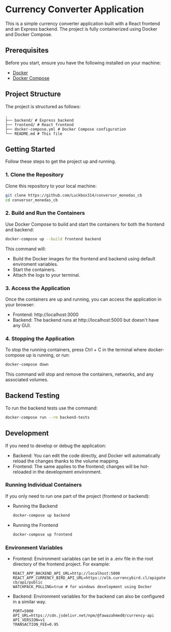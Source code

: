 # Currency Converter Application

This is a simple currency converter application built with a React frontend and an Express backend. The project is fully containerized using Docker and Docker Compose.

## Prerequisites

Before you start, ensure you have the following installed on your machine:

- [Docker](https://www.docker.com/get-started)
- [Docker Compose](https://docs.docker.com/compose/install/)

## Project Structure

The project is structured as follows:

```
.
├── backend/ # Express backend
├── frontend/ # React frontend
├── docker-compose.yml # Docker Compose configuration
└── README.md # This file
```

## Getting Started

Follow these steps to get the project up and running.

### 1. Clone the Repository

Clone this repository to your local machine:

```bash
git clone https://github.com/Luckbox314/conversor_monedas_cb
cd conversor_monedas_cb
```

### 2. Build and Run the Containers
Use Docker Compose to build and start the containers for both the frontend and backend:    
```bash
docker-compose up --build frontend backend
```
This command will:

* Build the Docker images for the frontend and backend using default enviroment variables.
* Start the containers.
* Attach the logs to your terminal.

### 3. Access the Application
Once the containers are up and running, you can access the application in your browser:

* Frontend: http://localhost:3000
* Backend: The backend runs at http://localhost:5000 but doesn't have any GUI.

### 4. Stopping the Application
To stop the running containers, press Ctrl + C in the terminal where docker-compose up is running, or run:
    
```bash
docker-compose down
```
This command will stop and remove the containers, networks, and any associated volumes.

## Backend Testing

To run the backend tests use the command:

```bash
docker-compose run --rm backend-tests
```

## Development
If you need to develop or debug the application:

* Backend: You can edit the code directly, and Docker will automatically reload the changes thanks to the volume mapping.
* Frontend: The same applies to the frontend; changes will be hot-reloaded in the development environment.
### Running Individual Containers
If you only need to run one part of the project (frontend or backend):

* Running the Backend
    ```bash
    docker-compose up backend
    ```
* Running the Frontend
    ```bash
    docker-compose up frontend
    ```

### Environment Variables
* Frontend: Environment variables can be set in a .env file in the root directory of the frontend project. For example:
    ```shell
    REACT_APP_BACKEND_API_URL=http://localhost:5000
    REACT_APP_CURRENCY_BIRD_API_URL=https://elb.currencybird.cl/apigateway-cb/api/public
    WATCHPACK_POLLING=true # for windows development using Docker
    ```
* Backend: Environment variables for the backend can also be configured in a similar way.
    ```shell
    PORT=5000
    API_URL=https://cdn.jsdelivr.net/npm/@fawazahmed0/currency-api
    API_VERSION=v1
    TRANSACTION_FEE=0.95
    ```